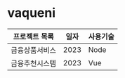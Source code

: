 # vaqueni



프로젝트 목록 | 일자 | 사용기술
------------|-----|---------
금융상품서비스 | 2023 | Node
금융추천시스템 | 2023 | Vue

